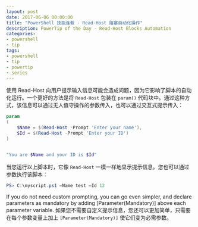 ```yaml
---
layout: post
date: 2017-06-06 00:00:00
title: "PowerShell 技能连载 - Read-Host 阻塞自动化操作"
description: PowerTip of the Day - Read-Host Blocks Automation
categories:
- powershell
- tip
tags:
- powershell
- tip
- powertip
- series
---
```

使用 Read-Host 向用户提示输入信息可能会造成问题，因为它影响了脚本的自动化运行。一个更好的方法是将 `Read-Host` 包装在 `param()` 代码块中。通过这种方式，该信息可以通过无人值守操作的参数传入，也可以通过交互式提示传入：

```powershell
param
(
    $Name = $(Read-Host -Prompt 'Enter your name'),
    $Id = $(Read-Host -Prompt 'Enter your ID')
)


"You are $Name and your ID is $Id"
```

当您运行以上脚本时，它像 `Read-Host` 一模一样地显示提示信息。您也可以通过参数执行该脚本：

```powershell
PS> C:\myscript.ps1 –Name test –Id 12
```

If you do not need custom prompting, you can go even simpler, and declare parameters as mandatory by adding [Parameter(Mandatory)] above each parameter variable.
如果您不需要自定义提示信息，您还可以更加简单，只需要在每个参数变量上加上 `[Parameter(Mandatory)]` 使它们变为必需参数。

<!--本文国际来源：[Read-Host Blocks Automation](http://community.idera.com/powershell/powertips/b/tips/posts/read-host-blocks-automation)-->
